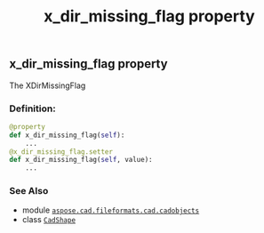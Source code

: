 ﻿---
title: x_dir_missing_flag property
second_title: Aspose.CAD for Python via .NET API References
description: 
type: docs
weight: 470
url: /python-net/aspose.cad.fileformats.cad.cadobjects/cadshape/x_dir_missing_flag/
is_root: false
---

## x_dir_missing_flag property


The XDirMissingFlag
### Definition:
```python
@property
def x_dir_missing_flag(self):
    ...
@x_dir_missing_flag.setter
def x_dir_missing_flag(self, value):
    ...
```

### See Also
* module [`aspose.cad.fileformats.cad.cadobjects`](../../)
* class [`CadShape`](/cad/python-net/aspose.cad.fileformats.cad.cadobjects/cadshape)
